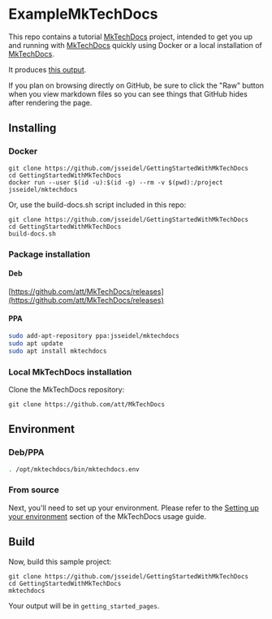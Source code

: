 # ExampleMkTechDocs

This repo contains a tutorial [MkTechDocs](https://github.com/att/MkTechDocs) project, intended to get you up and running with [MkTechDocs](https://github.com/att/MkTechDocs) quickly using Docker or a local installation of [MkTechDocs](https://github.com/att/MkTechDocs).

It produces [this output](https://jsseidel.github.io/GettingStartedWithMkTechDocs/).

If you plan on browsing directly on GitHub, be sure to click the "Raw" button when you view markdown files so you can see things that GitHub hides after rendering the page.

## Installing

### Docker

```
git clone https://github.com/jsseidel/GettingStartedWithMkTechDocs
cd GettingStartedWithMkTechDocs
docker run --user $(id -u):$(id -g) --rm -v $(pwd):/project jsseidel/mktechdocs
```
Or, use the build-docs.sh script included in this repo:

```
git clone https://github.com/jsseidel/GettingStartedWithMkTechDocs
cd GettingStartedWithMkTechDocs
build-docs.sh
```

### Package installation

#### Deb

[https://github.com/att/MkTechDocs/releases](https://github.com/att/MkTechDocs/releases)

#### PPA

```bash
sudo add-apt-repository ppa:jsseidel/mktechdocs
sudo apt update
sudo apt install mktechdocs
```

### Local MkTechDocs installation

Clone the MkTechDocs repository:

```
git clone https://github.com/att/MkTechDocs
```

## Environment

### Deb/PPA

```bash
. /opt/mktechdocs/bin/mktechdocs.env
```

### From source

Next, you'll need to set up your environment. Please refer to the [Setting up
your environment](https://att.github.io/MkTechDocs/#setting-up-your-environment)
section of the MkTechDocs usage guide.

## Build

Now, build this sample project:

```
git clone https://github.com/jsseidel/GettingStartedWithMkTechDocs
cd GettingStartedWithMkTechDocs
mktechdocs
```

Your output will be in `getting_started_pages`.


